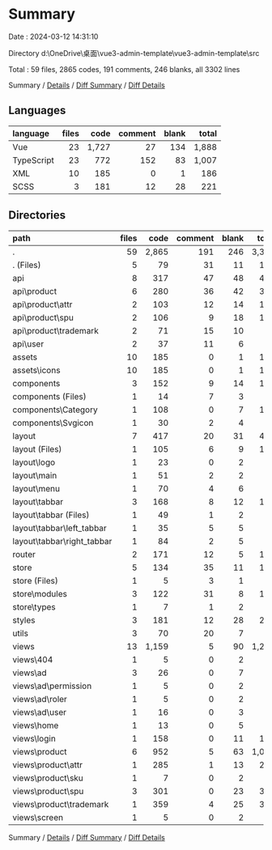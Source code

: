 # Summary

Date : 2024-03-12 14:31:10

Directory d:\\OneDrive\\桌面\\vue3-admin-template\\vue3-admin-template\\src

Total : 59 files, 2865 codes, 191 comments, 246 blanks, all 3302 lines

Summary / [Details](details.md) / [Diff Summary](diff.md) / [Diff Details](diff-details.md)

## Languages

| language   | files |  code | comment | blank | total |
| :--------- | ----: | ----: | ------: | ----: | ----: |
| Vue        |    23 | 1,727 |      27 |   134 | 1,888 |
| TypeScript |    23 |   772 |     152 |    83 | 1,007 |
| XML        |    10 |   185 |       0 |     1 |   186 |
| SCSS       |     3 |   181 |      12 |    28 |   221 |

## Directories

| path                         | files |  code | comment | blank | total |
| :--------------------------- | ----: | ----: | ------: | ----: | ----: |
| .                            |    59 | 2,865 |     191 |   246 | 3,302 |
| . (Files)                    |     5 |    79 |      31 |    11 |   121 |
| api                          |     8 |   317 |      47 |    48 |   412 |
| api\\product                 |     6 |   280 |      36 |    42 |   358 |
| api\\product\\attr           |     2 |   103 |      12 |    14 |   129 |
| api\\product\\spu            |     2 |   106 |       9 |    18 |   133 |
| api\\product\\trademark      |     2 |    71 |      15 |    10 |    96 |
| api\\user                    |     2 |    37 |      11 |     6 |    54 |
| assets                       |    10 |   185 |       0 |     1 |   186 |
| assets\\icons                |    10 |   185 |       0 |     1 |   186 |
| components                   |     3 |   152 |       9 |    14 |   175 |
| components (Files)           |     1 |    14 |       7 |     3 |    24 |
| components\\Category         |     1 |   108 |       0 |     7 |   115 |
| components\\Svgicon          |     1 |    30 |       2 |     4 |    36 |
| layout                       |     7 |   417 |      20 |    31 |   468 |
| layout (Files)               |     1 |   105 |       6 |     9 |   120 |
| layout\\logo                 |     1 |    23 |       0 |     2 |    25 |
| layout\\main                 |     1 |    51 |       2 |     2 |    55 |
| layout\\menu                 |     1 |    70 |       4 |     6 |    80 |
| layout\\tabbar               |     3 |   168 |       8 |    12 |   188 |
| layout\\tabbar (Files)       |     1 |    49 |       1 |     2 |    52 |
| layout\\tabbar\\left_tabbar  |     1 |    35 |       5 |     5 |    45 |
| layout\\tabbar\\right_tabbar |     1 |    84 |       2 |     5 |    91 |
| router                       |     2 |   171 |      12 |     5 |   188 |
| store                        |     5 |   134 |      35 |    11 |   180 |
| store (Files)                |     1 |     5 |       3 |     1 |     9 |
| store\\modules               |     3 |   122 |      31 |     8 |   161 |
| store\\types                 |     1 |     7 |       1 |     2 |    10 |
| styles                       |     3 |   181 |      12 |    28 |   221 |
| utils                        |     3 |    70 |      20 |     7 |    97 |
| views                        |    13 | 1,159 |       5 |    90 | 1,254 |
| views\\404                   |     1 |     5 |       0 |     2 |     7 |
| views\\ad                    |     3 |    26 |       0 |     7 |    33 |
| views\\ad\\permission        |     1 |     5 |       0 |     2 |     7 |
| views\\ad\\roler             |     1 |     5 |       0 |     2 |     7 |
| views\\ad\\user              |     1 |    16 |       0 |     3 |    19 |
| views\\home                  |     1 |    13 |       0 |     5 |    18 |
| views\\login                 |     1 |   158 |       0 |    11 |   169 |
| views\\product               |     6 |   952 |       5 |    63 | 1,020 |
| views\\product\\attr         |     1 |   285 |       1 |    13 |   299 |
| views\\product\\sku          |     1 |     7 |       0 |     2 |     9 |
| views\\product\\spu          |     3 |   301 |       0 |    23 |   324 |
| views\\product\\trademark    |     1 |   359 |       4 |    25 |   388 |
| views\\screen                |     1 |     5 |       0 |     2 |     7 |

Summary / [Details](details.md) / [Diff Summary](diff.md) / [Diff Details](diff-details.md)
